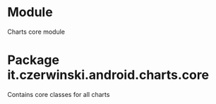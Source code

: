 # Module

Charts core module

# Package it.czerwinski.android.charts.core

Contains core classes for all charts
